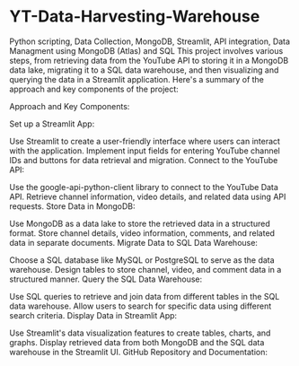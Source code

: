 # YT-Data-Harvesting-Warehouse
Python scripting, Data Collection, MongoDB, Streamlit, API integration, Data Managment using MongoDB (Atlas) and SQL
This project involves various steps, from retrieving data from the YouTube API to storing it in a MongoDB data lake, migrating it to a SQL data warehouse, and then visualizing and querying the data in a Streamlit application. Here's a summary of the approach and key components of the project:

Approach and Key Components:

Set up a Streamlit App:

Use Streamlit to create a user-friendly interface where users can interact with the application.
Implement input fields for entering YouTube channel IDs and buttons for data retrieval and migration.
Connect to the YouTube API:

Use the google-api-python-client library to connect to the YouTube Data API.
Retrieve channel information, video details, and related data using API requests.
Store Data in MongoDB:

Use MongoDB as a data lake to store the retrieved data in a structured format.
Store channel details, video information, comments, and related data in separate documents.
Migrate Data to SQL Data Warehouse:

Choose a SQL database like MySQL or PostgreSQL to serve as the data warehouse.
Design tables to store channel, video, and comment data in a structured manner.
Query the SQL Data Warehouse:

Use SQL queries to retrieve and join data from different tables in the SQL data warehouse.
Allow users to search for specific data using different search criteria.
Display Data in Streamlit App:

Use Streamlit's data visualization features to create tables, charts, and graphs.
Display retrieved data from both MongoDB and the SQL data warehouse in the Streamlit UI.
GitHub Repository and Documentation:
